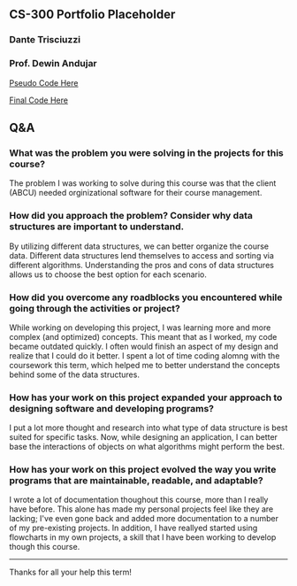 
## CS-300 Portfolio Placeholder
### Dante Trisciuzzi
### Prof. Dewin Andujar

[Pseudo Code Here](https://github.com/Triscuit2311/SNHU-Portfolios/blob/main/CS300/PseudoCode-Proj1.pdf)

[Final Code Here](https://github.com/Triscuit2311/SNHU-Portfolios/tree/main/CS300/CS300-Proj2/CS300-Proj2)

## Q&A

### **What was the problem you were solving in the projects for this course?**
The problem I was working to solve during this course was that the client (ABCU) needed orginizational software for their course management.

### **How did you approach the problem? Consider why data structures are important to understand.**
By utilizing different data structures, we can better organize the course data. Different data structures lend themselves to access and sorting via different algorithms. Understanding the pros and cons of data structures allows us to choose the best option for each scenario.

### **How did you overcome any roadblocks you encountered while going through the activities or project?**
While working on developing this project, I was learning more and more complex (and optimized) concepts. This meant that as I worked, my code became outdated quickly. I often would finish an aspect of my design and realize that I could do it better. I spent a lot of time coding alomng with the coursework this term, which helped me to better understand the concepts behind some of the data structures.

### **How has your work on this project expanded your approach to designing software and developing programs?**
I put a lot more thought and research into what type of data structure is best suited for specific tasks. Now, while designing an application, I can better base the interactions of objects on what algorithms might perform the best.

### **How has your work on this project evolved the way you write programs that are maintainable, readable, and adaptable?**
I wrote a lot of documentation thoughout this course, more than I really have before. This alone has made my personal projects feel like they are lacking; I've even gone back and added more documentation to a number of my pre-existing projects. In addition, I have reallyed started using flowcharts in my own projects, a skill that I have been working to develop though this course.

---
Thanks for all your help this term!
